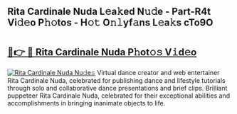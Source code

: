 ## Rita Cardinale Nuda L𝚎a𝚔ed N𝚞𝚍e - Part-R4t Vi𝚍𝚎o P𝚑𝚘tos - H𝚘𝚝 O𝚗𝚕yf𝚊ns L𝚎a𝚔s cTo9O

# <h2><a href="http://kfb7hqc.oniu.top/?m=Rita+Cardinale+Nuda">🔗👉 🔴 Rita Cardinale Nuda P𝚑ot𝚘𝚜 V𝚒d𝚎o</a></h2>

[![Rita Cardinale Nuda Nu𝚍e𝚜](https://i.imgur.com/0qMVB7G.gif)](http://kfb7hqc.oniu.top/?m=Rita+Cardinale+Nuda)
Virtual dance creator and web entertainer Rita Cardinale Nuda, celebrated for publishing dance and lifestyle tutorials through solo and collaborative dance presentations and brief clips. Brilliant puppeteer Rita Cardinale Nuda, celebrated for their exceptional abilities and accomplishments in bringing inanimate objects to life.  
